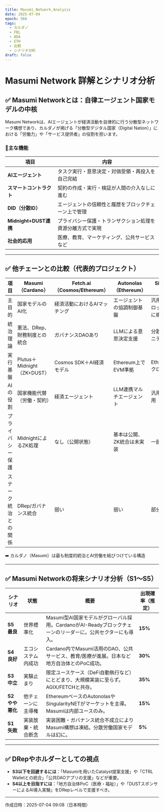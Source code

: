 ```yaml
---
title: Masumi_Network_Analysis
date: 2025-07-04
epoch: 568
tags:
  - カルダノ
  - FBL
  - ADA
  - ETH
  - 比較
  - シナリオ分析
draft: false
---
```

# Masumi Network 詳解とシナリオ分析

## ✅ Masumi Networkとは：自律エージェント国家モデルの中核

Masumi Networkは、AIエージェントが経済活動を自律的に行う分散型ネットワーク構想であり、カルダノが掲げる「分散型デジタル国家（Digital Nation）」における「労働力」や「サービス提供者」の役割を担います。

### 🔹主な機能

| 項目 | 内容 |
|------|------|
| **AIエージェント** | タスク実行・意思決定・対価受領・再投入を自己完結 |
| **スマートコントラクト** | 契約の作成・実行・検証が人間の介入なしに進む |
| **DID（分散ID）** | エージェントの信頼性と履歴をブロックチェーン上で管理 |
| **Midnight+DUST連携** | プライバシー保護・トランザクション処理を資源分離方式で実現 |
| **社会的応用** | 医療、教育、マーケティング、公共サービスなど |

---

## ✅ 他チェーンとの比較（代表的プロジェクト）

| 項目 | Masumi（Cardano） | Fetch.ai（Cosmos/Ethereum） | Autonolas（Ethereum） | SingularityNET（AGIX） |
|------|-------------------|----------------------------|------------------------|-------------------------|
| 主目的 | 国家モデルのAI化 | 経済活動におけるAIマッチング | エージェントの協調制御基盤 | 汎用AI（AGI）をブロックチェーン上に構築 |
| 統治理論 | 憲法、DRep、財務制度との統合 | ガバナンスDAOあり | LLMによる意思決定支援 | 分散AI研究コミュニティによる投票 |
| 実行基盤 | Plutus＋Midnight（ZK+DUST） | Cosmos SDK＋AI経済モデル | Ethereum上でEVM準拠 | Ethereum/Cardanoクロス連携計画中 |
| AIの役割 | 国家機能代替（労働・契約） | 経済エージェント | LLM連携マルチエージェント | 汎用AIの育成と利用 |
| プライバシー保護 | MidnightによるZK処理 | なし（公開状態） | 基本は公開、ZK統合は未実装 | 一部ZKP予定 |
| ステーク統治との関係 | DRep/ガバナンス統合 | 弱い | 弱い | 部分的に統合 |

➡️ カルダノ（Masumi）は最も制度的統治とAI労働を結びつけている構造

---

## ✅ Masumi Networkの将来シナリオ分析（S1〜S5）

| シナリオ | 状態 | 概要 | 出現確率（推定） |
|----------|------|------|-------------------|
| **S5 最良** | 世界標準化 | Masumi型AI国家モデルがグローバル採用。CardanoがAI-Readyブロックチェーンのリーダーに。公共セクターにも導入。 | **15%** |
| **S4 良好** | エコシステム内成功 | Cardano内でMasumi活用のDAO、公共サービス、教育/医療が進展。日本など地方自治体とのPoC成功。 | **30%** |
| **S3 中立** | 実験止まり | 限定ユースケース（DeFi自動執行など）にとどまり、大規模実装に至らず。AGIX/FETCHと共存。 | **35%** |
| **S2 やや悪化** | 他チェーンに主導権 | EthereumベースのAutonolasやSingularityNETがマーケットを主導。Masumiは内部ユースのみ。 | **15%** |
| **S1 失敗** | 実装放棄・統合断念 | 実装困難・ガバナンス統合不成立によりMasumi構想は凍結。分散労働国家モデルは幻に。 | **5%** |

---

## ✅ DRepやホルダーとしての視点

- **S3以下を回避するには**：「Masumiを用いたCatalyst提案支援」や「CTRL Walletとの統合」「公共DAOアプリの支援」などが重要。
- **S4以上を目指すには**：「地方自治体PoC（医療・福祉）」や「DUSTスポンサーによるAI導入実験」をDRepレベルで支援すべき。

---

作成日時：2025-07-04 09:08（日本時間）
